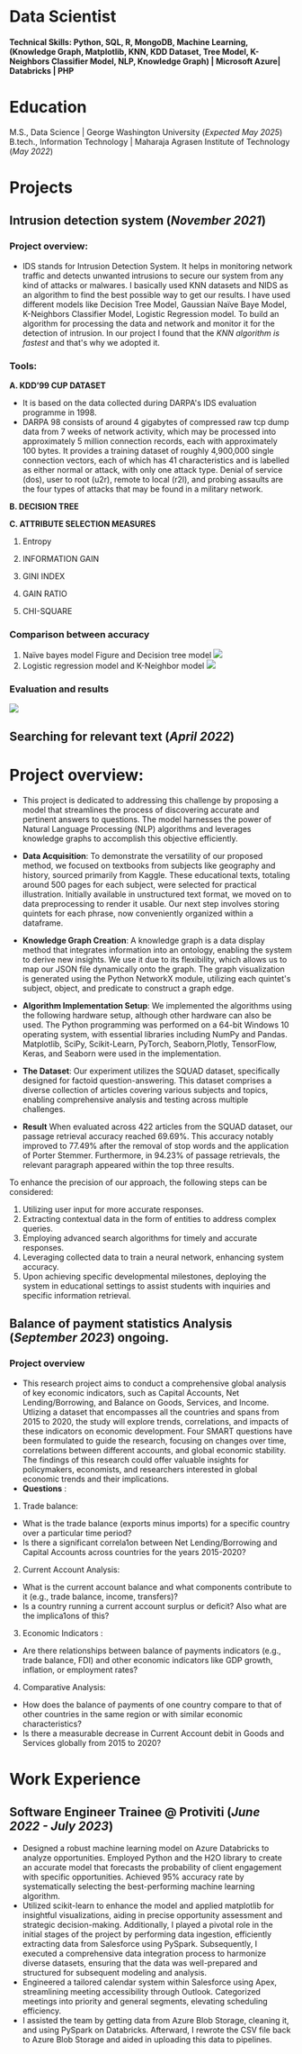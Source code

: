# Data Scientist

#### Technical Skills: Python, SQL, R, MongoDB, Machine Learning, (Knowledge Graph, Matplotlib, KNN, KDD Dataset, Tree Model, K-Neighbors Classifier Model, NLP, Knowledge Graph) | Microsoft Azure| Databricks | PHP 

# Education							       		
M.S., Data Science	| George Washington University (_Expected_ _May 2025_)	 			        		
B.tech., Information Technology | Maharaja Agrasen Institute of Technology (_May 2022_)

# Projects
## Intrusion detection system (_November 2021_) 
### Project overview: 
- IDS stands for Intrusion Detection System. It helps in monitoring network traffic and detects unwanted intrusions to secure our system from any kind of attacks or malwares. I basically used KNN datasets and NIDS as an algorithm to find the best possible way to get our results. I have used different models like Decision Tree Model, Gaussian Naïve Baye Model, K-Neighbors Classifier Model, Logistic Regression model. To build an algorithm for processing the data and network and monitor it for the detection of intrusion. In our project I found that the *KNN algorithm is fastest* and that's why we adopted it.

### Tools: 
**A. KDD’99 CUP DATASET**
- It is based on the data collected during DARPA's IDS evaluation programme in 1998.
- DARPA 98 consists of around 4 gigabytes of compressed raw tcp dump data from 7 weeks of network activity, which may be processed into approximately 5 million connection records, each with approximately 100 bytes. It provides a training dataset of roughly 4,900,000 single connection vectors, each of which has 41 characteristics and is labelled as either normal or attack, with only one attack type. Denial of service (dos), user to root (u2r), remote to local (r2l), and probing assaults are the four types of attacks that may be found in a military network.

**B. DECISION TREE**
  
**C. ATTRIBUTE SELECTION MEASURES**

1. Entropy
    
2. INFORMATION GAIN
    
3. GINI INDEX
    
4. GAIN RATIO
    
5. CHI-SQUARE
    
### Comparison between accuracy
1. Naïve bayes model Figure and Decision tree model
![](/Images/Picture4.png)
2. Logistic regression model and K-Neighbor model
![](/Images/Picture5.png)

### Evaluation and results
![](/Images/Screenshot%202023-10-04%20at%206.56.43%E2%80%AFPM.png)



## Searching for relevant text (_April 2022_)
# Project overview:
- This project is dedicated to addressing this challenge by proposing a model that streamlines the process of discovering accurate and pertinent answers to questions. The model harnesses the power of Natural Language Processing (NLP) algorithms and leverages knowledge graphs to accomplish this objective efficiently.
- **Data Acquisition**:
To demonstrate the versatility of our proposed method, we focused on textbooks from subjects like geography and history, sourced primarily from Kaggle. These educational texts, totaling around 500 pages for each subject, were selected for practical illustration. Initially available in unstructured text format, we moved on to data preprocessing to render it usable. Our next step involves storing quintets for each phrase, now conveniently organized within a dataframe.
- **Knowledge Graph Creation**:
A knowledge graph is a data display method that integrates information into an ontology, enabling the system to derive new insights. We use it due to its flexibility, which allows us to map our JSON file dynamically onto the graph. The graph visualization is generated using the Python NetworkX module, utilizing each quintet's subject, object, and predicate to construct a graph edge.
- **Algorithm Implementation Setup**:
We implemented the algorithms using the following hardware setup, although other hardware can also be used. The Python programming was performed on a 64-bit Windows 10 operating system, with essential libraries including NumPy and Pandas. Matplotlib, SciPy, Scikit-Learn, PyTorch, Seaborn,Plotly, TensorFlow, Keras, and Seaborn were used in the implementation.
- **The Dataset**:
Our experiment utilizes the SQUAD dataset, specifically designed for factoid question-answering. This dataset comprises a diverse collection of articles covering various subjects and topics, enabling comprehensive analysis and testing across multiple challenges.

- **Result**
When evaluated across 422 articles from the SQUAD dataset, our passage retrieval accuracy reached 69.69%. This accuracy notably improved to 77.49% after the removal of stop words and the application of Porter Stemmer. Furthermore, in 94.23% of passage retrievals, the relevant paragraph appeared within the top three results.

To enhance the precision of our approach, the following steps can be considered:

1. Utilizing user input for more accurate responses.
2. Extracting contextual data in the form of entities to address complex queries.
3. Employing advanced search algorithms for timely and accurate responses.
4. Leveraging collected data to train a neural network, enhancing system accuracy.
5. Upon achieving specific developmental milestones, deploying the system in educational settings to assist students with inquiries and specific information retrieval.


## Balance of payment statistics Analysis (_September 2023_) ongoing.
### Project overview
- This research project aims to conduct a comprehensive global analysis of key economic indicators, such as Capital Accounts, Net Lending/Borrowing, and Balance on Goods, Services, and Income. Utlizing a dataset that encompasses all the countries and spans from 2015 to 2020, the study will explore trends, correlations, and impacts of these indicators on economic development. Four SMART questions have been formulated to guide the research, focusing on changes over time, correlations between different accounts, and global economic stability. The findings of this research could offer valuable insights for policymakers, economists, and researchers interested in global economic trends and their implications.
- **Questions** :
1. Trade balance:
- What is the trade balance (exports minus imports) for a specific country over a particular time period?
- Is there a significant correla1on between Net Lending/Borrowing and Capital Accounts across countries for the years 2015-2020?

2. Current Account Analysis:
- What is the current account balance and what components contribute to it (e.g., trade balance, income, transfers)?
- Is a country running a current account surplus or deficit? Also what are the implica1ons of this?
  
3. Economic Indicators :
- Are there relationships between balance of payments indicators (e.g., trade balance, FDI) and other economic indicators like GDP growth, inflation, or employment rates?
  
4. Comparative Analysis:
- How does the balance of payments of one country compare to that of other countries in the same region or with similar economic characteristics?
- Is there a measurable decrease in Current Account debit in Goods and Services globally from 2015 to 2020?


# Work Experience
## Software Engineer Trainee @ Protiviti (_June 2022 - July 2023_)
- Designed a robust machine learning model on Azure Databricks to analyze opportunities. Employed Python and the H2O library to create an accurate model that forecasts the probability of client engagement with specific opportunities. Achieved 95% accuracy rate by systematically selecting the best-performing machine learning algorithm.
-	Utilized scikit-learn to enhance the model and applied matplotlib for insightful visualizations, aiding in precise opportunity assessment and strategic decision-making. Additionally, I played a pivotal role in the initial stages of the project by performing data ingestion, efficiently extracting data from Salesforce using PySpark. Subsequently, I executed a comprehensive data integration process to harmonize diverse datasets, ensuring that the data was well-prepared and structured for subsequent modeling and analysis.
-	Engineered a tailored calendar system within Salesforce using Apex, streamlining meeting accessibility through Outlook. Categorized meetings into priority and general segments, elevating scheduling efficiency. 
-	I assisted the team by getting data from Azure Blob Storage, cleaning it, and using PySpark on Databricks. Afterward, I rewrote the CSV file back to Azure Blob Storage and aided in uploading this data to pipelines.




